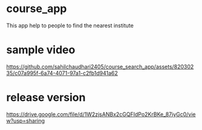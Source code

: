 # course_app
This app help to people to find the nearest institute
# sample video
https://github.com/sahilchaudhari2405/course_search_app/assets/82030235/c07a995f-6a74-4071-97a1-c2fb1d941a62
# release version
https://drive.google.com/file/d/1W2zjsANBx2cGQFIdPo2KrBKe_87iyGc0/view?usp=sharing

